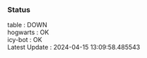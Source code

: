 ### Status


table : DOWN  
hogwarts : OK  
icy-bot : OK  
Latest Update : 2024-04-15 13:09:58.485543

